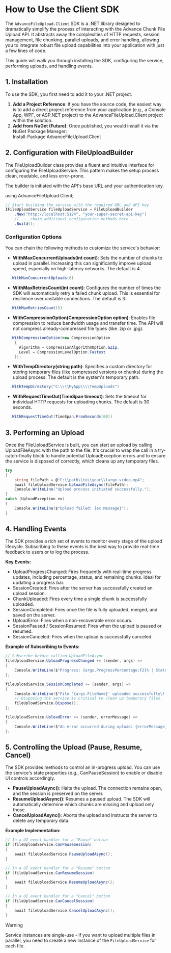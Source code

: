 # **How to Use the Client SDK**

The `AdvanceFileUpload.Client` SDK is a .NET library designed to dramatically simplify the process of interacting with the Advance Chunk File Upload API. It abstracts away the complexities of HTTP requests, session management, file chunking, parallel uploads, and error handling, allowing you to integrate robust file upload capabilities into your application with just a few lines of code.

This guide will walk you through installing the SDK, configuring the service, performing uploads, and handling events.

## **1\. Installation**

To use the SDK, you first need to add it to your .NET project.

1. **Add a Project Reference**: If you have the source code, the easiest way is to add a direct project reference from your application (e.g., a Console App, WPF, or ASP.NET project) to the AdvanceFileUpload.Client project within the solution.  
2. **Add from NuGet (Future)**: Once published, you would install it via the NuGet Package Manager:  
   Install-Package AdvanceFileUpload.Client

## **2\. Configuration with FileUploadBuilder**

The FileUploadBuilder class provides a fluent and intuitive interface for configuring the FileUploadService. This pattern makes the setup process clean, readable, and less error-prone.

The builder is initiated with the API's base URL and your authentication key.

using AdvanceFileUpload.Client;
```c#
// Start building the service with the required URL and API key  
IFileUploadService fileUploadService = FileUploadBuilder  
    .New("http://localhost:5124", "your-super-secret-api-key")  
    // ... chain additional configuration methods here ...  
    .Build();
```
### **Configuration Options**

You can chain the following methods to customize the service's behavior:

* **WithMaxConcurrentUploads(int count)**: Sets the number of chunks to upload in parallel. Increasing this can significantly improve upload speed, especially on high-latency networks. The default is 4.  
```c#
  .WithMaxConcurrentUploads(8)
```
* **WithMaxRetriesCount(int count)**: Configures the number of times the SDK will automatically retry a failed chunk upload. This is essential for resilience over unstable connections. The default is 3.  
```c#
  .WithMaxRetriesCount(5)
```
* **WithCompressionOption(CompressionOption option)**: Enables file compression to reduce bandwidth usage and transfer time. The API will not compress already-compressed file types (like .zip or .jpg).  
```c#
  .WithCompressionOption(new CompressionOption  
    {  
      Algorithm = CompressionAlgorithmOption.GZip,  
      Level = CompressionLevelOption.Fastest  
    });
```
* **WithTempDirectory(string path)**: Specifies a custom directory for storing temporary files (like compressed versions or chunks) during the upload process. The default is the system's temporary path.  
```c#
  .WithTempDirectory("C:\\\\MyApp\\\\TempUploads")
```
* **WithRequestTimeOut(TimeSpan timeout)**: Sets the timeout for individual HTTP requests for uploading chunks. The default is 30 seconds. 
```c# 
  .WithRequestTimeOut(TimeSpan.FromSeconds(60))
```
## **3\. Performing an Upload**

Once the FileUploadService is built, you can start an upload by calling UploadFileAsync with the path to the file. It's crucial to wrap the call in a try-catch-finally block to handle potential UploadException errors and to ensure the service is disposed of correctly, which cleans up any temporary files.
```c#
try  
{  
    string filePath = @"C:\\path\\to\\your\\large-video.mp4";  
    await fileUploadService.UploadFileAsync(filePath);  
    Console.WriteLine("Upload process initiated successfully.");  
}  
catch (UploadException ex)  
{  
    Console.WriteLine($"Upload failed: {ex.Message}");  
}  

```
## **4\. Handling Events**

The SDK provides a rich set of events to monitor every stage of the upload lifecycle. Subscribing to these events is the best way to provide real-time feedback to users or to log the process.

**Key Events:**

* UploadProgressChanged: Fires frequently with real-time progress updates, including percentage, status, and remaining chunks. Ideal for updating a progress bar.  
* SessionCreated: Fires after the server has successfully created an upload session.  
* ChunkUploaded: Fires every time a single chunk is successfully uploaded.  
* SessionCompleted: Fires once the file is fully uploaded, merged, and saved on the server.  
* UploadError: Fires when a non-recoverable error occurs.  
* SessionPaused / SessionResumed: Fires when the upload is paused or resumed.  
* SessionCanceled: Fires when the upload is successfully canceled.

**Example of Subscribing to Events:**
```c#
// Subscribe before calling UploadFileAsync  
fileUploadService.UploadProgressChanged += (sender, args) =>  
{  
    Console.WriteLine($"Progress: {args.ProgressPercentage:F2}% | Status: {args.UploadStatus}");  
};

fileUploadService.SessionCompleted += (sender, args) =>  
{  
    Console.WriteLine($"File '{args.FileName}' uploaded successfully\! Session ID: {args.SessionId}");    
    // Disposing the service is critical to clean up temporary files.  
    fileUploadService.Dispose();  
};

fileUploadService.UploadError += (sender, errorMessage) =>  
{  
    Console.WriteLine($"An error occurred during upload: {errorMessage}");  
};
```
## **5\. Controlling the Upload (Pause, Resume, Cancel)**

The SDK provides methods to control an in-progress upload. You can use the service's state properties (e.g., CanPauseSession) to enable or disable UI controls accordingly.

* **PauseUploadAsync()**: Halts the upload. The connection remains open, and the session is preserved on the server.  
* **ResumeUploadAsync()**: Resumes a paused upload. The SDK will automatically determine which chunks are missing and upload only those.  
* **CancelUploadAsync()**: Aborts the upload and instructs the server to delete any temporary data.

**Example Implementation:**
```c#
// In a UI event handler for a "Pause" button  
if (fileUploadService.CanPauseSession)  
{  
    await fileUploadService.PauseUploadAsync();  
}

// In a UI event handler for a "Resume" button  
if (fileUploadService.CanResumeSession)  
{  
    await fileUploadService.ResumeUploadAsync();  
}

// In a UI event handler for a "Cancel" button  
if (fileUploadService.CanCancelSession)  
{  
    await fileUploadService.CancelUploadAsync();  
}  
```

> [!WARNING]
> Service instances are single-use - if you want to upload multiple files in parallel, you need to create a new instance of the `FileUploadService` for each file.